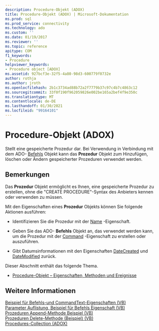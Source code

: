 ```yaml
---
description: Procedure-Objekt (ADOX)
title: Procedure-Objekt (ADOX) | Microsoft-Dokumentation
ms.prod: sql
ms.prod_service: connectivity
ms.technology: ado
ms.custom: ''
ms.date: 01/19/2017
ms.reviewer: ''
ms.topic: reference
apitype: COM
f1_keywords:
- Procedure
helpviewer_keywords:
- Procedure object [ADOX]
ms.assetid: 927bcf3e-32f5-4a80-98d3-600779f0732e
author: rothja
ms.author: jroth
ms.openlocfilehash: 2b1c3734ad88b72a2f7779b37c97c4b7c4863c12
ms.sourcegitcommit: 33f0f190f962059826e002be165a2bef4f9e350c
ms.translationtype: MT
ms.contentlocale: de-DE
ms.lasthandoff: 01/30/2021
ms.locfileid: "99164101"
---
```

# <a name="procedure-object-adox"></a>Procedure-Objekt (ADOX)
Stellt eine gespeicherte Prozedur dar. Bei Verwendung in Verbindung mit dem ADO- [Befehls](../ado-api/command-object-ado.md) Objekt kann das **Prozedur** Objekt zum Hinzufügen, löschen oder Ändern gespeicherter Prozeduren verwendet werden.  
  
## <a name="remarks"></a>Bemerkungen  
 Das **Prozedur** Objekt ermöglicht es Ihnen, eine gespeicherte Prozedur zu erstellen, ohne die "CREATE PROCEDURE"-Syntax des Anbieters kennen oder verwenden zu müssen.  
  
 Mit den Eigenschaften eines **Prozedur** Objekts können Sie folgende Aktionen ausführen:  
  
-   Identifizieren Sie die Prozedur mit der [Name](./name-property-adox.md) -Eigenschaft.  
  
-   Geben Sie das ADO- **Befehls** Objekt an, das verwendet werden kann, um die Prozedur mit der [Command](./command-property-adox.md) -Eigenschaft zu erstellen oder auszuführen.  
  
-   Gibt Datumsinformationen mit den Eigenschaften [DateCreated](./datecreated-property-adox.md) und [DateModified](./datemodified-property-adox.md) zurück.  
  
 Dieser Abschnitt enthält das folgende Thema.  
  
-   [Procedure-Objekt – Eigenschaften, Methoden und Ereignisse](./procedure-object-properties-methods-and-events.md)  
  
## <a name="see-also"></a>Weitere Informationen  
 [Beispiel für Befehls-und CommandText-Eigenschaften (VB)](./command-and-commandtext-properties-example-vb.md)   
 [Parameter Auflistung, Beispiel für Befehls Eigenschaft (VB)](./parameters-collection-command-property-example-vb.md)   
 [Prozeduren Append-Methode Beispiel (VB)](./procedures-append-method-example-vb.md)   
 [Prozeduren Delete-Methode (Beispiel) (VB)](./procedures-delete-method-example-vb.md)   
 [Procedures-Collection (ADOX)](./procedures-collection-adox.md)